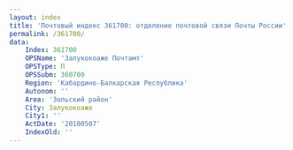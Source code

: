 ```yaml
---
layout: index
title: 'Почтовый индекс 361700: отделение почтовой связи Почты России'
permalink: /361700/
data:
    Index: 361700
    OPSName: 'Залукокоаже Почтамт'
    OPSType: П
    OPSSubm: 360700
    Region: 'Кабардино-Балкарская Республика'
    Autonom: ''
    Area: 'Зольский район'
    City: Залукокоаже
    City1: ''
    ActDate: '20100507'
    IndexOld: ''
---
```

